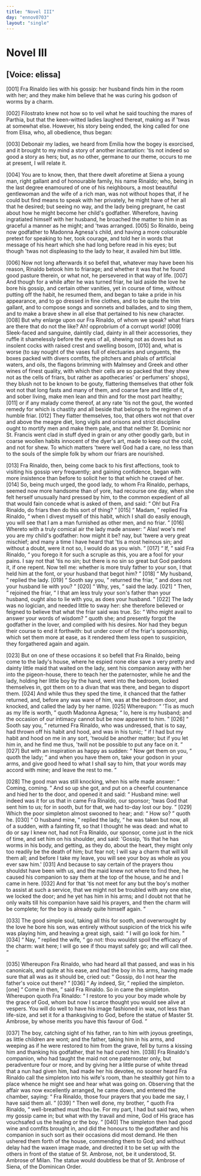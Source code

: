 ```yaml
---
title: "Novel III"
day: "ennov0703"
layout: "single"
---
```

<div id="nov0703" type="novella" who="elissa">
 <h1>
  Novel III
 </h1>
 <p>
  <h2>
   [Voice: elissa]
  </h2>
 </p>
 <argument>
  <p>
   <a name="p07030001">
    [001]
   </a>
   Fra Rinaldo lies with his gossip: her
	husband finds him in the room with her; and they make him believe that he was curing his
	godson of worms by a charm.
  </p>
 </argument>
 <div3 type="commentary" who="author">
  <p>
   <a name="p07030002">
    [002]
   </a>
   Filostrato
   knew not how so to veil what he said touching the mares of Parthia, but that the
	keen-witted ladies laughed thereat, making as if 'twas at somewhat else. However, his
	story being ended, the king called for one from Elisa, who, all obedience, thus began:
  </p>
 </div3>
 <div3 type="commentary" who="elissa">
  <p>
   <a name="p07030003">
    [003]
   </a>
   Debonair my ladies, we heard from Emilia how the bogey is exorcised, and it
	brought to my mind a story of another incantation: 'tis not indeed so good a story as
	hers; but, as no other,
	germane to our theme, occurs to me at present, I will relate it.
  </p>
 </div3>
 <p>
  <a name="p07030004">
   [004]
  </a>
  You are to know,
then, that there dwelt aforetime at Siena a young man, right gallant and of honourable
family, his name Rinaldo; who, being in the last degree enamoured of one of his
neighbours, a most beautiful gentlewoman and the wife of a rich man, was not without hopes
that, if he could but find means to speak with her privately, he might have of her all
that he desired; but seeing no way, and the lady being pregnant, he cast about
how he might become her child's godfather. Wherefore, having ingratiated himself with her
husband, he broached the matter to him in as graceful a manner as he might; and 'twas
arranged.
  <a name="p07030005">
   [005]
  </a>
  So Rinaldo, being now godfather to Madonna Agnesa's child, and having
a more colourable pretext for speaking to her, took courage, and told her in words that
message of his heart which she had long before read in his eyes; but though 'twas not
displeasing to the lady to hear, it availed him but little.
 </p>
 <p>
  <a name="p07030006">
   [006]
  </a>
  Now not long afterwards
it so befell that, whatever may have been his reason, Rinaldo betook him to friarage; and
whether it
  was that he found good pasture therein, or what not, he persevered
in that way of life.
  <a name="p07030007">
   [007]
  </a>
  And though for a while after he was turned friar, he laid
aside the love he bore his gossip, and certain other vanities, yet in course of time,
without putting off the habit, he resumed them, and began to take a pride in his
appearance, and to go dressed in fine clothes, and to be quite the trim gallant, and to
compose songs and sonnets and ballades, and to sing them, and to make a brave shew in all
else that pertained to his new character.
  <a name="p07030008">
   [008]
  </a>
  But why enlarge upon our Fra
Rinaldo, of whom we speak?  what friars are there that do not the like? Ah! opprobrium of
a corrupt
world!
  <a name="p07030009">
   [009]
  </a>
  Sleek-faced and sanguine, daintily clad, dainty in all their
accessories, they ruffle it shamelessly before the eyes of all, shewing
not as doves but as insolent cocks with raised crest and swelling bosom,
  <a name="p07030010">
   [010]
  </a>
  and,
what is worse (to say nought of the vases full of electuaries and unguents, the boxes
packed with divers comfits, the pitchers and phials of artificial waters, and oils, the
flagons brimming with Malmsey and Greek and other wines of finest quality, with which
their cells are so packed that they shew not as the cells of friars, but rather as
apothecaries' or perfumers' shops), they blush not to be known to be gouty, flattering
themselves that other folk wot not that long fasts and many of them, and coarse fare and
little of it, and sober living, make men lean and thin and for the most part healthy;
  <a name="p07030011">
   [011]
  </a>
  or if any malady come thereof, at any rate 'tis not the gout, the wonted remedy
for which is chastity and all beside that
belongs to the regimen of a humble friar.
  <a name="p07030012">
   [012]
  </a>
  They flatter themselves, too, that
others wot not that over and above the meagre diet, long vigils and orisons and strict
discipline ought to mortify men and make them pale, and that neither St. Dominic nor
St. Francis went clad in stuff dyed in grain or any other goodly garb, but in coarse
woollen habits innocent of the dyer's art, made to keep out the cold, and not for shew. To
which matters 'twere well God had a care, no less than to the souls of the simple folk by
whom our friars are nourished.
 </p>
 <p>
  <a name="p07030013">
   [013]
  </a>
  Fra Rinaldo, then, being come back to his first
affections, took to visiting his gossip very frequently; and gaining confidence, began
with more insistence than before to solicit her to that which he craved of
her.
  <a name="p07030014">
   [014]
  </a>
  So, being much urged, the good lady, to whom Fra Rinaldo, perhaps, seemed
now more handsome than of yore, had
  recourse one day, when she felt herself unusually hard pressed by him, to the
common expedient of all that would fain concede what is asked of them, and said:
  <q direct="unspecified">
   Oh!
but Fra Rinaldo, do friars then do this sort of thing?
  </q>
  <a name="p07030015">
   [015]
  </a>
  <q direct="unspecified">
   Madam,
  </q>
  replied Fra Rinaldo,
  <q direct="unspecified">
   when I divest myself of this habit, which I shall do easily
enough, you will see that I am a man furnished as other men, and no friar.
  </q>
  <a name="p07030016">
   [016]
  </a>
  Whereto with a truly comical air the lady made answer:
  <q direct="unspecified">
   Alas! woe's me!  you
are my child's godfather: how might it be? nay, but 'twere a very great mischief; and many
a time I have heard that 'tis a most heinous sin; and without a doubt, were it not so, I
would do as you wish.
  </q>
  <a name="p07030017">
   [017]
  </a>
  <q direct="unspecified">
   If,
  </q>
  said Fra Rinaldo,
  <q direct="unspecified">
   you forego it for
such a scruple as this, you are a fool for your pains. I say not that 'tis no sin; but
there is no sin so great but God pardons it, if one repent. Now tell me: whether is more
truly father to your son, I that held him at the font, or your husband that begot him?
  </q>
  <a name="p07030018">
   [018]
  </a>
  <q direct="unspecified">
   My husband,
  </q>
  replied the lady.
  <a name="p07030019">
   [019]
  </a>
  <q direct="unspecified">
   Sooth say you,
  </q>
  returned
the friar,
  <q direct="unspecified">
   and does not your husband lie with you?
  </q>
  <a name="p07030020">
   [020]
  </a>
  <q direct="unspecified">
   Why, yes,
  </q>
  said
the lady.
  <a name="p07030021">
   [021]
  </a>
  <q direct="unspecified">
   Then,
  </q>
  rejoined the friar,
  <q direct="unspecified">
   I that am less truly your son's
father than your husband, ought also to lie with you, as does your husband.
  </q>
  <a name="p07030022">
   [022]
  </a>
  The lady was no logician, and needed little to sway her: she therefore believed
or feigned to believe that what the friar said was true. So:
  <q direct="unspecified">
   Who might avail to answer
your words of wisdom?
  </q>
  quoth she; and presently forgot the godfather in the lover, and
complied with
his desires. Nor had they begun their course to end it forthwith: but under cover of the
friar's sponsorship, which set them more at ease, as it rendered them less open to
suspicion, they forgathered again and again.
 </p>
 <p>
  <a name="p07030023">
   [023]
  </a>
  But on one of these occasions it so
befell that Fra Rinaldo, being come to the lady's house, where he espied none else save a
very
pretty and dainty little maid that waited on the lady, sent his companion
away with her into the pigeon-house, there to teach her the paternoster, while he and the
lady, holding her little boy by the hand, went into the bedroom, locked themselves in, got
them on to a divan that was there, and began to disport them.
  <a name="p07030024">
   [024]
  </a>
  And while thus
they sped the time, it chanced that the father returned, and, before any was ware of him,
was at the bedroom door, and knocked, and called the lady by her
name.
  <a name="p07030025">
   [025]
  </a>
  Whereupon:
  <q direct="unspecified">
   'Tis as much as my life is worth,
  </q>
  quoth Madonna Agnesa;
  <q direct="unspecified">
   lo, here is my husband; and
   the occasion of our intimacy cannot but be now
apparent to him.
  </q>
  <a name="p07030026">
   [026]
  </a>
  <q direct="unspecified">
   Sooth say you,
  </q>
  returned Fra Rinaldo, who was
undressed, that is to say, had thrown off his habit and hood, and was in his tunic;
  <q direct="unspecified">
   if
I had but my habit and hood on me in any sort, 'twould be another matter; but if you let
him in, and he find me thus, 'twill not be possible to put any face on it.
  </q>
  <a name="p07030027">
   [027]
  </a>
  But with an inspiration as happy as sudden:
  <q direct="unspecified">
   Now get them on you,
  </q>
  quoth
the lady;
  <q direct="unspecified">
   and when you have them on, take your godson in your arms, and give good heed
to what I shall say to him, that your words may accord with mine; and leave the rest to
me.
  </q>
 </p>
 <p>
  <a name="p07030028">
   [028]
  </a>
  The good man was still knocking, when his wife made answer:
  <q direct="unspecified">
   Coming, coming.
  </q>
  And so up she got, and put on a cheerful
countenance and hied her to the door, and opened it and said:
  <q direct="unspecified">
   Husband mine: well indeed
was it for us that in came Fra Rinaldo, our sponsor; 'twas God that sent him to us; for in
sooth, but for that, we had to-day lost our boy.
  </q>
  <a name="p07030029">
   [029]
  </a>
  Which the poor simpleton
almost swooned to hear; and:
  <q direct="unspecified">
   How so?
  </q>
  quoth he.
  <a name="p07030030">
   [030]
  </a>
  <q direct="unspecified">
   O husband mine,
  </q>
  replied the lady,
  <q direct="unspecified">
   he was taken but now, all of a sudden, with a fainting fit, so that I
thought he was dead: and what to do or say I knew not, had not Fra Rinaldo, our sponsor,
come just in the nick of time, and set him on his shoulder, and said: 'Gossip, 'tis that
he has worms in his body, and getting, as they do, about the heart, they might only too
readily be the death of him; but fear not; I will say a charm that will kill them all; and
before I take my leave, you will see your boy as whole as you ever saw him.'
   <a name="p07030031">
    [031]
   </a>
   And because to say certain of the prayers thou shouldst have been with us, and
the maid
knew not where to find thee, he caused his companion to say them at the top of the house,
and he and I came in here.
   <a name="p07030032">
    [032]
   </a>
   And for that 'tis not meet for any but the boy's
mother to assist at such a service, that we might not be troubled with any one else, we
locked the door; and he yet has him in his arms; and I doubt not that he only waits till
his companion have said his prayers, and then the charm will be complete; for the boy is
already quite himself again.
  </q>
 </p>
 <p>
  <a name="p07030033">
   [033]
  </a>
  The good simple soul, taking all this for sooth,
and overwrought by the love he bore his son, was entirely without suspicion of the trick
his wife was playing him, and heaving a great sigh, said:
  <q direct="unspecified">
   I will go look for him.
  </q>
  <a name="p07030034">
   [034]
  </a>
  <q direct="unspecified">
   Nay,
  </q>
  replied the wife,
  <q direct="unspecified">
   go not: thou
   wouldst spoil the
efficacy of the charm: wait here; I will go see if thou mayst safely go; and will call
thee.
  </q>
 </p>
 <p>
  <a name="p07030035">
   [035]
  </a>
  Whereupon Fra Rinaldo, who had heard all that passed, and was in his
canonicals, and quite at his ease, and had the boy in his arms, having made sure that all
was as it should be, cried out:
  <q direct="unspecified">
   Gossip, do I not hear the father's voice out there?
  </q>
  <a name="p07030036">
   [036]
  </a>
  <q direct="unspecified">
   Ay indeed, Sir,
  </q>
  replied the simpleton.
  <a name="None">
   [one]
  </a>
  <q direct="unspecified">
   Come in then,
  </q>
  said Fra Rinaldo. So in came the simpleton. Whereupon quoth Fra Rinaldo:
  <q direct="unspecified">
   I restore to
you your boy made whole by the grace of God, whom but now I scarce thought you would see
alive at vespers. You will do well to have his image fashioned in wax, not less than
life-size, and set it for a thanksgiving to God, before the statue of Master St. Ambrose,
by whose merits you have this favour of God.
  </q>
 </p>
 <p>
  <a name="p07030037">
   [037]
  </a>
  The boy, catching sight of his
father, ran to him with joyous greetings, as little children are wont; and the father,
taking him in his arms, and weeping as if he were restored to him from the grave,
fell by turns a kissing him and thanking his godfather, that he had cured
him.
  <a name="p07030038">
   [038]
  </a>
  Fra Rinaldo's companion, who had taught the maid not one paternoster only,
but peradventure four or more, and by giving her a little purse of white thread that a nun
had given him, had made her his devotee, no sooner heard Fra Rinaldo call the simpleton
into his wife's room, than he stealthily got him to a place whence he might see and hear
what was going on. Observing that the affair was now excellently arranged, he came down,
and entered the chamber, saying:
  <q direct="unspecified">
   Fra Rinaldo, those four prayers that you bade me say,
I have said them all.
  </q>
  <a name="p07030039">
   [039]
  </a>
  <q direct="unspecified">
   Then well done, my brother,
  </q>
  quoth Fra Rinaldo,
  <q direct="unspecified">
   well-breathed must thou be. For my part, I had but said two, when my gossip came in;
but what with thy
travail and mine, God of His grace has vouchsafed us the healing or the boy.
  </q>
  <a name="p07030040">
   [040]
  </a>
  The simpleton then had good wine and comfits brought in, and did the honours to
the godfather and his companion in such sort as their occasions did most demand. He then
ushered them forth of the house, commending them to God; and without delay had the waxen
image made, and directed it to be set up with the others in front of the statue of St.
Ambrose, not, be it understood, St. Ambrose of Milan.
  <note>
   The statue would doubtless be
that of St.  Ambrose of Siena, of the Dominican Order.
  </note>
 </p>
</div>